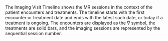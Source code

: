The Imaging Visit Timeline shows the MR sessions in the context of
the patient encounters and treatments. The timeline starts with the
first encounter or treatment date and ends with the latest such date,
or today if a treatment is ongoing. The encounters are displayed as
the &nabla; symbol, the treatments are solid bars, and the imaging
sessions are represented by the sequential session number.
